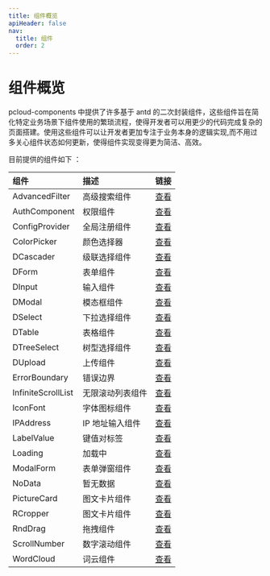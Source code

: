 ```yaml
---
title: 组件概览
apiHeader: false
nav:
  title: 组件
  order: 2
---
```


# 组件概览

pcloud-components 中提供了许多基于 antd 的二次封装组件，这些组件旨在简化特定业务场景下组件使用的繁琐流程，使得开发者可以用更少的代码完成复杂的页面搭建。使用这些组件可以让开发者更加专注于业务本身的逻辑实现,而不用过多关心组件状态如何更新，使得组件实现变得更为简洁、高效。

目前提供的组件如下 ：

| 组件               | 描述             | 链接                                     |
| :----------------- | :--------------- | :--------------------------------------- |
| AdvancedFilter     | 高级搜索组件     | [查看](/components/advanced-filter)      |
| AuthComponent      | 权限组件         | [查看](/components/auth-component)       |
| ConfigProvider     | 全局注册组件     | [查看](/components/config-provider)      |
| ColorPicker        | 颜色选择器       | [查看](/components/color-picker)         |
| DCascader          | 级联选择组件     | [查看](/components/d-cascader)           |
| DForm              | 表单组件         | [查看](/components/d-form)               |
| DInput             | 输入组件         | [查看](/components/d-input)              |
| DModal             | 模态框组件       | [查看](/components/d-modal)              |
| DSelect            | 下拉选择组件     | [查看](/components/d-select)             |
| DTable             | 表格组件         | [查看](/components/d-table)              |
| DTreeSelect        | 树型选择组件     | [查看](/components/d-tree-select)        |
| DUpload            | 上传组件         | [查看](/components/d-upload)             |
| ErrorBoundary      | 错误边界         | [查看](/components/error-boundary)       |
| InfiniteScrollList | 无限滚动列表组件 | [查看](/components/infinite-scroll-list) |
| IconFont           | 字体图标组件     | [查看](/components/icon-font)            |
| IPAddress          | IP 地址输入组件  | [查看](/components/ip-address)           |
| LabelValue         | 键值对标签       | [查看](/components/label-value)          |
| Loading            | 加载中           | [查看](/components/loading)              |
| ModalForm          | 表单弹窗组件     | [查看](/components/modal-form)           |
| NoData             | 暂无数据         | [查看](/components/no-data)              |
| PictureCard        | 图文卡片组件     | [查看](/components/picture-card)         |
| RCropper           | 图文卡片组件     | [查看](/components/r-cropper)            |
| RndDrag            | 拖拽组件         | [查看](/components/rnd-drag)             |
| ScrollNumber       | 数字滚动组件     | [查看](/components/scroll-number)        |
| WordCloud          | 词云组件         | [查看](/components/word-cloud)           |
